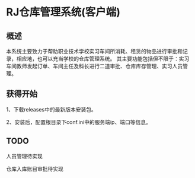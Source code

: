 # RJ仓库管理系统(客户端)

## 概述

本系统主要致力于帮助职业技术学校实习车间所消耗、租赁的物品进行审批和记录，相应地，也可以充当学校的仓库管理系统。
其主要功能包括但不限于：实习车间教师发起订单、车间主任及科长进行二道审批、仓库库存管理、实习人员管理。

## 获得开始

1、下载releases中的最新版本安装包。

2、安装后，配置根目录下conf.ini中的服务端ip、端口等信息。

## TODO

人员管理待实现

仓库入库账目审批待实现